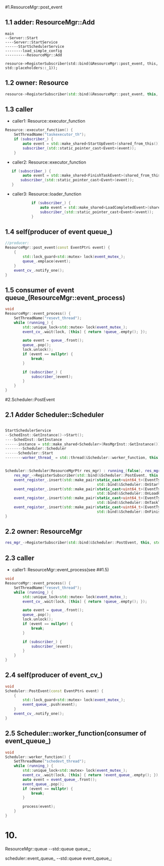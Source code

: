 #1.ResourceMgr::post_event


## 1.1 adder:  ResourceMgr::Add

```
main
--Server::Start
----Server::StartService
------StartSchedulerService
--------load_simple_config
----------ResourceMgr::Add

resource->RegisterSubscriber(std::bind(&ResourceMgr::post_event, this, std::placeholders::_1));
```

## 1.2 owner:  Resource

```cpp
resource->RegisterSubscriber(std::bind(&ResourceMgr::post_event, this, std::placeholders::_1));
```

## 1.3 caller
* caller1: Resource::executor_function

```cpp
Resource::executor_function() {
    SetThreadName("taskexecutor_th");
    if (subscriber_) {
        auto event = std::make_shared<StartUpEvent>(shared_from_this());
        subscriber_(std::static_pointer_cast<Event>(event));
    }
```

* caller2: Resource::executor_function

```cpp
   if (subscriber_) {
   		auto event = std::make_shared<FinishTaskEvent>(shared_from_this(), task_item);
       subscriber_(std::static_pointer_cast<Event>(event));
   }
```

* caller3: Resource::loader_function

```cpp
            if (subscriber_) {
                auto event = std::make_shared<LoadCompletedEvent>(shared_from_this(), task_item);
                subscriber_(std::static_pointer_cast<Event>(event));
            }
```


## 1.4 self(producer of event queue_)
```cpp
//producer:
ResourceMgr::post_event(const EventPtr& event) {
    {
        std::lock_guard<std::mutex> lock(event_mutex_);
        queue_.emplace(event);
    }
    event_cv_.notify_one();
}
```

## 1.5 consumer of event queue_(ResourceMgr::event_process)
```cpp
void
ResourceMgr::event_process() {
    SetThreadName("resevt_thread");
    while (running_) {
        std::unique_lock<std::mutex> lock(event_mutex_);
        event_cv_.wait(lock, [this] { return !queue_.empty(); });

        auto event = queue_.front();
        queue_.pop();
        lock.unlock();
        if (event == nullptr) {
            break;
        }

        if (subscriber_) {
            subscriber_(event);
        }
    }
}

```

#2.Scheduler::PostEvent

## 2.1 Adder Scheduler::Scheduler
```cpp

StartSchedulerService
--SchedInst::GetInstance()->Start();
----SchedInst::GetInstance
------instance = std::make_shared<Scheduler>(ResMgrInst::GetInstance());
--------Scheduler::Scheduler
------Scheduler::Start
--------worker_thread_ = std::thread(&Scheduler::worker_function, this);


Scheduler::Scheduler(ResourceMgrPtr res_mgr) : running_(false), res_mgr_(std::move(res_mgr)) {
    res_mgr_->RegisterSubscriber(std::bind(&Scheduler::PostEvent, this, std::placeholders::_1));
    event_register_.insert(std::make_pair(static_cast<uint64_t>(EventType::START_UP),
                                          std::bind(&Scheduler::OnStartUp, this, std::placeholders::_1)));
    event_register_.insert(std::make_pair(static_cast<uint64_t>(EventType::LOAD_COMPLETED),
                                          std::bind(&Scheduler::OnLoadCompleted, this, std::placeholders::_1)));
    event_register_.insert(std::make_pair(static_cast<uint64_t>(EventType::TASK_TABLE_UPDATED),
                                          std::bind(&Scheduler::OnTaskTableUpdated, this, std::placeholders::_1)));
    event_register_.insert(std::make_pair(static_cast<uint64_t>(EventType::FINISH_TASK),
                                          std::bind(&Scheduler::OnFinishTask, this, std::placeholders::_1)));
}
```

## 2.2 owner: ResourceMgr

```cpp
res_mgr_->RegisterSubscriber(std::bind(&Scheduler::PostEvent, this, std::placeholders::_1));
```

## 2.3 caller

* caller1: ResourceMgr::event_process(see ##1.5)

```cpp
void
ResourceMgr::event_process() {
    SetThreadName("resevt_thread");
    while (running_) {
        std::unique_lock<std::mutex> lock(event_mutex_);
        event_cv_.wait(lock, [this] { return !queue_.empty(); });

        auto event = queue_.front();
        queue_.pop();
        lock.unlock();
        if (event == nullptr) {
            break;
        }

        if (subscriber_) {
            subscriber_(event);
        }
    }
}
```

## 2.4 self(producer of event_cv_)

```cpp
void
Scheduler::PostEvent(const EventPtr& event) {
    {
        std::lock_guard<std::mutex> lock(event_mutex_);
        event_queue_.push(event);
    }
    event_cv_.notify_one();
}
```

## 2.5 Scheduler::worker_function(consumer of event_queue_)
```cpp
void
Scheduler::worker_function() {
    SetThreadName("schedevt_thread");
    while (running_) {
        std::unique_lock<std::mutex> lock(event_mutex_);
        event_cv_.wait(lock, [this] { return !event_queue_.empty(); });
        auto event = event_queue_.front();
        event_queue_.pop();
        if (event == nullptr) {
            break;
        }

        process(event);
    }
}
```


# 10.
ResourceMgr::queue
--std::queue<EventPtr> queue_;

scheduler::event_queue_
--std::queue<EventPtr> event_queue_;

